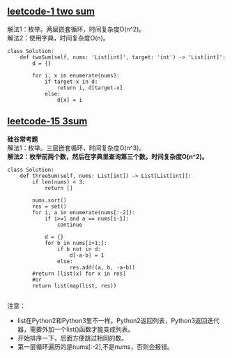 

## [leetcode-1 two sum](https://leetcode.com/problems/two-sum/)
解法1：枚举。两层嵌套循环，时间复杂度O(n^2)。   
解法2：使用字典，时间复杂度O(n)。  
```
class Solution:
    def twoSum(self, nums: 'List[int]', target: 'int') -> 'List[int]':
        d = {}
        
        for i, x in enumerate(nums):
            if target-x in d:
                return i, d[target-x]
            else:
                d[x] = i
```

## [leetcode-15 3sum](https://leetcode.com/problems/3sum/)
**硅谷常考题**  
解法1：枚举。三层嵌套循环，时间复杂度O(n^3)。  
**解法2：枚举前两个数，然后在字典里查询第三个数。时间复杂度O(n^2)。**  

```python3
class Solution:
    def threeSum(self, nums: List[int]) -> List[List[int]]:
        if len(nums) < 3:
            return []
        
        nums.sort()
        res = set()
        for i, a in enumerate(nums[:-2]):
            if i>=1 and a == nums[i-1]:
                continue
            
            d = {}
            for b in nums[i+1:]:
                if b not in d:
                    d[-a-b] = 1
                else:
                    res.add((a, b, -a-b))
        #return [list(x) for x in res]
        #or
        return list(map(list, res))
        
```
注意：
- list在Python2和Python3里不一样。Python2返回列表，Python3返回迭代器，需要外加一个list()函数才能变成列表。
- 开始排序一下，后面方便跳过相同的数。
- 第一层循环遍历的是nums[:-2],不是nums，否则会报错。